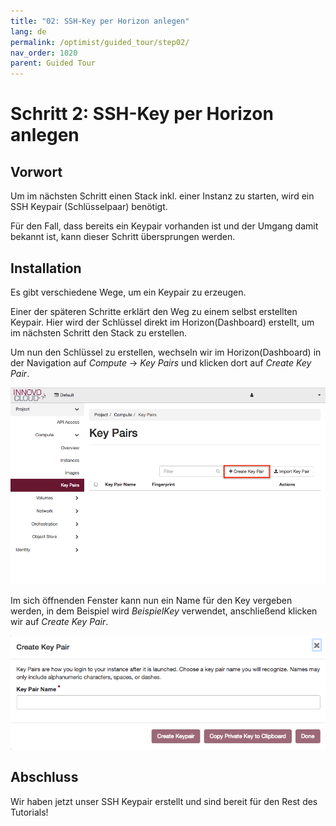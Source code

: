 ```yaml
---
title: "02: SSH-Key per Horizon anlegen"
lang: de
permalink: /optimist/guided_tour/step02/
nav_order: 1020
parent: Guided Tour
---
```


Schritt 2: SSH-Key per Horizon anlegen
======================================

Vorwort
-------

Um im nächsten Schritt einen Stack inkl. einer Instanz zu starten, wird
ein SSH Keypair (Schlüsselpaar) benötigt.

Für den Fall, dass bereits ein Keypair vorhanden ist und der Umgang damit
bekannt ist, kann dieser Schritt übersprungen werden.

Installation
------------

Es gibt verschiedene Wege, um ein Keypair zu erzeugen.

Einer der späteren Schritte erklärt den Weg zu einem selbst erstellten
Keypair. Hier wird der Schlüssel direkt im Horizon(Dashboard) erstellt,
um im nächsten Schritt den Stack zu erstellen.

Um nun den Schlüssel zu erstellen, wechseln wir im Horizon(Dashboard) in
der Navigation auf *Compute* → *Key Pairs* und klicken dort auf *Create
Key Pair*.

![](attachments/13536100.png)

Im sich öffnenden Fenster kann nun ein Name für den Key vergeben werden,
in dem Beispiel wird *BeispielKey* verwendet, anschließend klicken wir
auf *Create Key Pair*.

![](attachments/13536101.png)

Abschluss
---------

Wir haben jetzt unser SSH Keypair erstellt und sind bereit für den Rest des
Tutorials!
